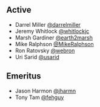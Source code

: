 ## Active

- Darrel Miller [@darrelmiller](https://github.com/darrelmiller)
- Jeremy Whitlock [@whitlockjc](https://github.com/whitlockjc)
- Marsh Gardiner [@earth2marsh](https://github.com/earth2marsh)
- Mike Ralphson [@MikeRalphson](https://github.com/MikeRalphson)
- Ron Ratovsky [@webron](https://github.com/webron)
- Uri Sarid [@usarid](https://github.com/usarid)

## Emeritus

- Jason Harmon [@jharmn](https://github.com/jharmn)
- Tony Tam [@fehguy](https://github.com/fehguy)

